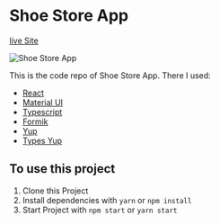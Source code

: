 # Shoe Store App
 
[live Site](https://a-multi-step-form-app.netlify.app/)

![Shoe Store App](/public/multistepform.png)

This is the code repo of Shoe Store App. There I used:
  * [React](https://reactjs.org)
  * [Material UI](https://material-ui.com/)
  * [Typescript](https://www.typescriptlang.org/)
  * [Formik](https://formik.org/)
  * [Yup](https://www.npmjs.com/package/yup)
  * [Types Yup](https://www.npmjs.com/package/@types/yup)

## To use this project
  1. Clone this Project
  2. Install dependencies with `yarn` or `npm install`
  3. Start Project with `npm start` or `yarn start`
